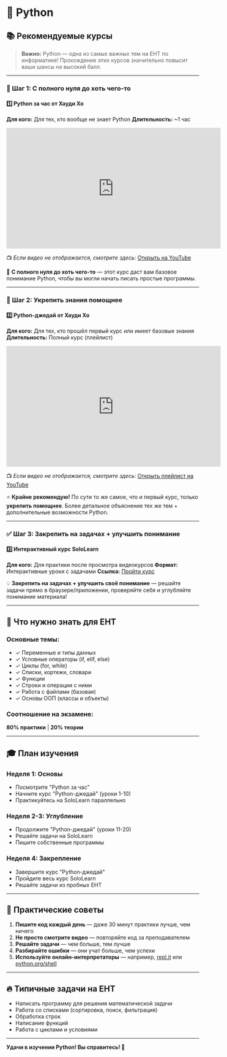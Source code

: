 # 🐍 Python

## 📚 Рекомендуемые курсы

> **Важно:** Python — одна из самых важных тем на ЕНТ по информатике! Прохождение этих курсов значительно повысит ваши шансы на высокий балл.

---

### 🎯 Шаг 1: С полного нуля до хоть чего-то

#### 1️⃣ Python за час от Хауди Хо
**Для кого:** Для тех, кто вообще не знает Python
**Длительность:** ~1 час

<iframe width="560" height="315" src="https://www.youtube.com/embed/P0czP5MEbYQ" title="Python за час" frameborder="0" allow="accelerometer; autoplay; clipboard-write; encrypted-media; gyroscope; picture-in-picture" allowfullscreen></iframe>

📺 *Если видео не отображается, смотрите здесь:* [Открыть на YouTube](https://www.youtube.com/watch?v=P0czP5MEbYQ)

📌 **С полного нуля до хоть чего-то** — этот курс даст вам базовое понимание Python, чтобы вы могли начать писать простые программы.

---

### 🚀 Шаг 2: Укрепить знания помощнее

#### 2️⃣ Python-джедай от Хауди Хо
**Для кого:** Для тех, кто прошёл первый курс или имеет базовые знания
**Длительность:** Полный курс (плейлист)

<iframe width="560" height="315" src="https://www.youtube.com/embed/videoseries?list=PLvoBekrlHDgROfUUHMbrrdsy_b2y2V_rj" title="Python-джедай" frameborder="0" allow="accelerometer; autoplay; clipboard-write; encrypted-media; gyroscope; picture-in-picture" allowfullscreen></iframe>

📺 *Если видео не отображается, смотрите здесь:* [Открыть плейлист на YouTube](https://www.youtube.com/watch?v=ahe3WpBMdm4&list=PLvoBekrlHDgROfUUHMbrrdsy_b2y2V_rj)

⭐ **Крайне рекомендую!** По сути то же самое, что и первый курс, только **укрепить помощнее**. Более детальное объяснение тех же тем + дополнительные возможности Python.

---

### ✅ Шаг 3: Закрепить на задачах + улучшить понимание

#### 3️⃣ Интерактивный курс SoloLearn
**Для кого:** Для практики после просмотра видеокурсов
**Формат:** Интерактивные уроки с задачами
**Ссылка:** [Пройти курс](https://www.sololearn.com/ru/learn/courses/python-introduction)

💡 **Закрепить на задачах + улучшить своё понимание** — решайте задачи прямо в браузере/приложении, проверяйте себя и углубляйте понимание материала!

---

## 📖 Что нужно знать для ЕНТ

### Основные темы:
- ✓ Переменные и типы данных
- ✓ Условные операторы (if, elif, else)
- ✓ Циклы (for, while)
- ✓ Списки, кортежи, словари
- ✓ Функции
- ✓ Строки и операции с ними
- ✓ Работа с файлами (базовая)
- ✓ Основы ООП (классы и объекты)

### Соотношение на экзамене:
**80% практики** | **20% теории**

---

## 🎓 План изучения

### Неделя 1: Основы
- Посмотрите "Python за час"
- Начните курс "Python-джедай" (уроки 1-10)
- Практикуйтесь на SoloLearn параллельно

### Неделя 2-3: Углубление
- Продолжите "Python-джедай" (уроки 11-20)
- Решайте задачи на SoloLearn
- Пишите собственные программы

### Неделя 4: Закрепление
- Завершите курс "Python-джедай"
- Пройдите весь курс SoloLearn
- Решайте задачи из пробных ЕНТ

---

## 💪 Практические советы

1. **Пишите код каждый день** — даже 30 минут практики лучше, чем ничего
2. **Не просто смотрите видео** — повторяйте код за преподавателем
3. **Решайте задачи** — чем больше, тем лучше
4. **Разбирайте ошибки** — они учат больше, чем успехи
5. **Используйте онлайн-интерпретаторы** — например, [repl.it](https://repl.it) или [python.org/shell](https://www.python.org/shell/)

---

## 🔥 Типичные задачи на ЕНТ

- Написать программу для решения математической задачи
- Работа со списками (сортировка, поиск, фильтрация)
- Обработка строк
- Написание функций
- Работа с циклами и условиями

---

**Удачи в изучении Python! Вы справитесь! 🚀**